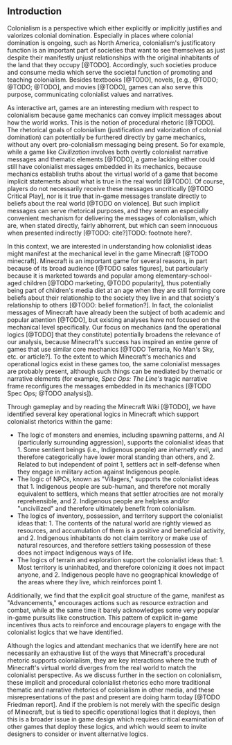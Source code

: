 ## Introduction

Colonialism is a perspective which either explicitly or implicitly justifies and valorizes colonial domination.
Especially in places where colonial domination is ongoing, such as North America, colonialism's justificatory function is an important part of societies that want to see themselves as just despite their manifestly unjust relationships with the original inhabitants of the land that they occupy [@TODO].
Accordingly, such societies produce and consume media which serve the societal function of promoting and teaching colonialism.
Besides textbooks [@TODO], novels, [e.g., @TODO; @TODO; @TODO], and movies [@TODO], games can also serve this purpose, communicating colonialist values and narratives. 

As interactive art, games are an interesting medium with respect to colonialism because game mechanics can convey implicit messages about how the world works.
This is the notion of procedural rhetoric [@TODO].
The rhetorical goals of colonialism (justification and valorization of colonial domination) can potentially be furthered directly by game mechanics, without any overt pro-colonialism messaging being present.
So for example, while a game like *Civilization* involves both overtly colonialist narrative messages and thematic elements [@TODO], a game lacking either could still have colonialist messages embedded in its mechanics, because mechanics establish truths about the virtual world of a game that become implicit statements about what is true in the real world [@TODO].
Of course, players do not necessarily receive these messages uncritically [@TODO Critical Play], nor is it true that in-game messages translate directly to beliefs about the real world [@TODO on violence].
But such implicit messages can serve rhetorical purposes, and they seem an especially convenient mechanism for delivering the messages of colonialism, which are, when stated directly, fairly abhorrent, but which can seem innocuous when presented indirectly [@TODO: cite?]TODO: footnote here?.

In this context, we are interested in understanding how colonialist ideas might manifest at the mechanical level in the game Minecraft [@TODO minecraft].
Minecraft is an important game for several reasons, in part because of its broad audience [@TODO sales figures], but particularly because it is marketed towards and popular among elementary-school-aged children [@TODO marketing, @TODO popularity], thus potentially being part of children's media diet at an age when they are still forming core beliefs about their relationship to the society they live in and that society's relationship to others [@TODO: belief formation?].
In fact, the colonialist messages of Minecraft have already been the subject of both academic and popular attention [@TODO], but existing analyses have not focused on the mechanical level specifically.
Our focus on mechanics (and the operational logics [@TODO] that they constitute) potentially broadens the relevance of our analysis, because Minecraft's success has inspired an entire genre of games that use similar core mechanics [@TODO Terraria, No Man's Sky, etc. or article?].
To the extent to which Minecraft's mechanics and operational logics exist in these games too, the same colonialist messages are probably present, although such things can be mediated by thematic or narrative elements (for example, *Spec Ops: The Line's* tragic narrative frame reconfigures the messages embedded in its mechanics [@TODO Spec Ops; @TODO analysis]).

Through gameplay and by reading the Minecraft Wiki [@TODO], we have identified several key operational logics in Minecraft which support colonialist rhetorics within the game:

- The logic of monsters and enemies, including spawning patterns, and AI (particularly surrounding aggression), supports the colonialist ideas that 1. Some sentient beings (i.e., Indigenous people) are *inhernetly* evil, and therefore categorically have lower moral standing than others, and 2. Related to but independent of point 1, settlers act in self-defense when they engage in military action against Indigenous people.
- The logic of NPCs, known as "Villagers," supports the colonialist ideas that 1. Indigenous people are sub-human, and therefore not morally equivalent to settlers, which means that settler atrocities are not morally reprehensible, and 2. Indigenous people are helpless and/or "uncivilized" and therefore ultimately benefit from colonialism.
- The logics of inventory, possession, and territory support the colonialist ideas that: 1. The contents of the natural world are rightly viewed as resources, and accumulation of them is a positive and beneficial activity, and 2. Indigenous inhabitants do not claim territory or make use of natural resources, and therefore settlers taking possession of these does not impact Indigenous ways of life.
- The logics of terrain and exploration support the colonialist ideas that: 1. Most territory is uninhabited, and therefore colonizing it does not impact anyone, and 2. Indigenous people have no geographical knowledge of the areas where they live, which reinforces point 1.

Additionally, we find that the explicit goal structure of the game, manifest as "Advancements," encourages actions such as resource extraction and combat, while at the same time it barely acknowledges some very popular in-game pursuits like construction.
This pattern of explicit in-game incentives thus acts to reinforce and encourage players to engage with the colonialist logics that we have identified.

Although the logics and attendant mechanics that we identify here are not necessarily an exhaustive list of the ways that Minecraft's procedural rhetoric supports colonialism, they are key interactions where the truth of Minecraft's virtual world diverges from the real world to match the colonialist perspective.
As we discuss further in the section on colonialism, these implicit and procedural colonialist rhetorics echo more traditional thematic and narrative rhetorics of colonialism in other media, and these misrepresentations of the past and present are doing harm today [@TODO Friedman report].
And if the problem is not merely with the specific design of Minecraft, but is tied to specific operational logics that it deploys, then this is a broader issue in game design which requires critical examination of other games that deploy these logics, and which would seem to invite designers to consider or invent alternative logics.
